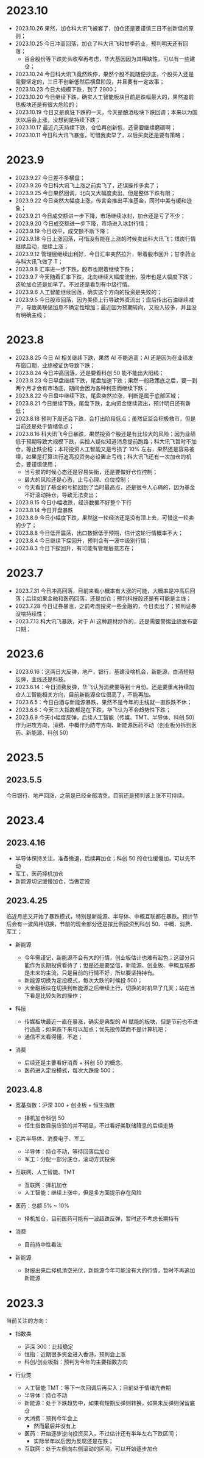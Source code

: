 # 2023.10

- 2023.10.26 果然，加仓科大讯飞被套了，加仓还是要谨慎三日不创新低的原则；
- 2023.10.25 今日冲高回落，加仓了科大讯飞和甘李药业，预判明天还有回落；
  - 百合股份等下跌势头收窄再考虑，华大基因因为其稀缺性，可以有一些建仓；
- 2023.10.24 今日科大讯飞竟然跌停，果然个股不能随便抄底，个股买入还是需要坚定的，三日不创新低然后横盘阶段，并且要有一定故事；
- 2023.10.23 今日大规模下跌，到了 2900；
- 2023.10.20 今日继续下跌，确实人工智能板块目前是跌幅最大的，果然追前热板块还是有很大危险的；
- 2023.10.19 今日又是疯狂下跌的一天，今天是酿酒板块下跌回调；本来以为国庆以后会上涨，没想到是持续下跌；
- 2023.10.17 最近几天持续下跌，仓位再创新低，还需要继续磨砺啊；
- 2023.10.11 今日科大讯飞暴涨，可惜我卖早了，以后买卖还是要有策略；

# 2023.9

- 2023.9.27 今日差不多横盘；
- 2023.9.26 今日科大讯飞上涨之前卖飞了，还误操作多卖了；
- 2023.9.25 今日果然回调，北向又大幅度卖出，但是整体下跌有限；
- 2023.9.22 今日突然大幅度上涨，传言会推出平准基金，同时中美有缓和迹象；
- 2023.9.21 今日成交额进一步下降，市场继续冰封，加仓还是亏了不少；
- 2023.9.20 今日成交额进一步下降，市场进入冰封行情；
- 2023.9.19 今日收平，成交额不断下降；
- 2023.9.18 今日上涨回落，可惜没有能在上涨的时候卖出科大讯飞；煤炭行情继续启动，继续上涨；
- 2023.9.12 管理层继续出利好，今日汇率突然拉升，带着股市回升；甘李药业与科大讯飞做了 T；
- 2023.9.8 汇率进一步下跌，股市也跟着继续下跌；
- 2023.9.7 今天随着汇率下跌，北向继续大幅度流出，股市也是大幅度下跌；这轮加仓还是加早了。不过还是看到有中级行情。
- 2023.9.6 人工智能继续回落，确实这个方向的投资是失败的；
- 2023.9.5 今日股市回落，因为美债上行导致外资流出；盘后传出石油继续减产，导致美联储加息不确定性增加；最近因为预期转向，又投入较多，并且没有明确主线；

# 2023.8

- 2023.8.25 今日 AI 相关继续下跌，果然 AI 不能追高；AI 还是因为在业绩发布窗口期，业绩被证伪导致下跌；
- 2023.8.24 今日冲高回落，还是要看科创 50 能不能出大阳线；
- 2023.8.23 今日早盘继续下跌，尾盘加速下跌；果然一般政策底之后，要一到两个月才会有市场底，期间会因为各种利空而继续下跌；
- 2023.8.22 今日盘中继续下跌，尾盘突然拉涨，判断是属于底部区域；
- 2023.8.21 今日继续下跌，尾盘下跌，北向资金继续流出，预计明日还有新低；
- 2023.8.18 预判下周还会下跌，会打出阶段低点；虽然证监会积极救市，但是当前还是处于情绪低点；
- 2023.8.16 科大讯飞今日暴跌，果然投资个股还是有比较大的风险；因为业绩低于预期导致大规模下跌，实控人疑似知道消息提前跑路；科大讯飞暂时不加仓，等止跌企稳；本轮投资人工智能又是亏损了 10% 左右，果然还是容易被埋，如果是打算进行追高投资务必设置止亏线；科大讯飞还有一次加仓的机会，要谨慎使用；
  - 当亏损的时候心态还是容易失衡，还是要做好仓位控制；
  - 最大的风险还是心态，止亏心理、仓位控制；
  - 今天看到了基金的亏损回到了当时最高点，还是很令人心痛的，因为基金不好滚动持仓，导致无法卖出；
- 2023.8.15 今日小幅收跌，经济数据不好整个下行
- 2023.8.14 今日开盘暴跌
- 2023.8.9 今日小幅度下跌，果然这一轮经济还是没有顶上去，可惜这一轮卖的少了；
- 2023.8.8 今日低开震荡，出口数据低于预期，估计这轮行情概率不大；
- 2023.8.4 今日继续下探回升，预判会有一波中级别行情；
- 2023.8.3 今日下探回升，有可能有管理层意志在；

# 2023.7

- 2023.7.31 今日冲高回落，目前来看小概率有大涨的可能，大概率是冲高后回落；后续如果金融和医药回落，还是加仓；预判科技股还是有可能是主线；
- 2023.7.28 今日证券暴涨，之前考虑投资一些金融的，今日卖出了；预判证券没啥持续性；
- 2023.7.13 科大讯飞暴跌，对于 AI 这种题材炒作的，还是需要警惕业绩发布窗口期；

# 2023.6

- 2023.6.16：这两日大反弹，地产，银行，基建没啥机会，新能源，白酒短期反弹，主线还是科技。
- 2023.6.14：今日消费反弹，华飞认为消费要等到十月份。还是要重点持续加仓人工智能相关方向，目前新能源仓位很高了，不能再加。
- 2023.6.5：今日白酒与新能源暴跌，果然不是今年的主线就一直跌跌不休；
- 2023.6.6：今天三大指数都是在下跌，华飞认为不会趋势性下跌；
- 2023.6.9 今天小幅度反弹，后续人工智能（传媒、TMT、半导体、科创 50）作为进攻方向，消费、中概作为防守方向、新能源医药不动（创业板分拆到医药、新能源、科创 50）

# 2023.5

## 2023.5.5

今日银行、地产回涨，之前是已经全部清空，目前还是预判该上涨不可持续。

# 2023.4

## 2023.4.16

- 半导体保持关注，准备撤退，后续再加仓；科创 50 的仓位缓慢加，可以先不动
- 军工，医药择机加仓
- 新能源切记缓慢加仓，当做定投

## 2023.4.25

临近月底又开始了暴跌模式，特别是新能源、半导体、中概互联都在暴跌。预计节后会有一波风格切换，节前的现金部分还是按比例投资到科创 50、中概、消费、军工；

- 新能源

  - 今年需谨记，新能源不会有大的行情，创业板估计也难有起色；这部分只能作为长期投资看待了；但是还是要坚信，新能源、创业板、中概互联都是未来的主流，只是目前的行情不好，所以要坚持持有。
  - 新能源切换为定投模式，每次大跌的时候投 500；
  - 大金融板块在切换到新能源之后继续上行，切换的时机早了几天；站在当下看是比较失败的操作；

- 科技

  - 传媒板块最近一直在暴涨，确实是典型的 AI 赋能的板块，但是节前也不进行追高；如果跌下来可以加点；优先投传媒而不是计算机吧；
  - 通信不太看得懂，不追；

- 消费

  - 后续还是主要看好消费 + 科创 50 的概念。
  - 医药进入定投模式，每次大跌投 500；

## 2023.4.8

- 宽基指数：沪深 300 + 创业板 + 恒生指数

  - 择机加仓科创 50
  - 恒生指数目前应验的并不明显，不过看好美联储降息的后续走势

- 芯片半导体、消费电子、军工

  - 半导体：持仓不动，等待回落后加仓
  - 军工：分配一部分底仓，滚动方式投资

- 互联网、人工智能、TMT

  - 互联网：择机加仓
  - 人工智能：继续上涨中，但是多方面提示存在风险

- 医药：总额 5% ~ 10%

  - 择机加仓，目前医药可能有一波超跌反弹，暂时还不考虑长期持有

- 消费

  - 目前持中性看法

- 新能源

  - 财报出来后择机清空光伏，新能源今年可能没有大的行情，暂时不再追加新能源

# 2023.3

当前关注的方向：

- 指数类

  - 沪深 300：比较稳定
  - 恒指：近期很多资金进入香港，预判会上涨
  - 科创/创业板指：预判为今年的主要指数方向

- 行业类

  - 人工智能 TMT：等下一次回调后再买入；目前处于情绪亢奋期
  - 半导体：持仓不动
  - 新能源：处于下跌趋势中，如果有短期反弹则转换，如果未反弹则保留底仓
  - 大消费：预判今年会上
    - 然而最后并没有上
  - 医药：开始逐步逆向投资买入，不过估计还有半年左右下跌区间；
    - 实际半年以后因为反腐还是在跌；
  - 互联网：处于左侧向右侧滚动的区间，可以开始逐步加仓
